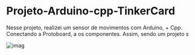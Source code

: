 # Projeto-Arduino-cpp-TinkerCard
 
  Nesse projeto, realizei um sensor de movimentos com Arduino, + Cpp. Conectando a Protoboard, a os componentes. Assim, sendo um projeto s
  
![imag](https://github.com/user-attachments/assets/a318b6ee-bb10-40b8-add4-95fb8471fec1)
